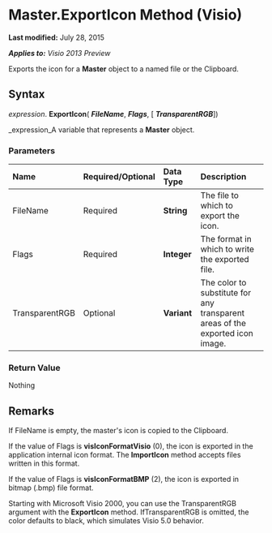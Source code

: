 
# Master.ExportIcon Method (Visio)

 **Last modified:** July 28, 2015

 _**Applies to:** Visio 2013 Preview_

Exports the icon for a  **Master** object to a named file or the Clipboard.


## Syntax

 _expression_. **ExportIcon**( **_FileName_**,  **_Flags_**, [ **_TransparentRGB_**])

 _expression_A variable that represents a  **Master** object.


### Parameters



|**Name**|**Required/Optional**|**Data Type**|**Description**|
|:-----|:-----|:-----|:-----|
|FileName|Required| **String**|The file to which to export the icon.|
|Flags|Required| **Integer**|The format in which to write the exported file.|
|TransparentRGB|Optional| **Variant**|The color to substitute for any transparent areas of the exported icon image.|

### Return Value

Nothing


## Remarks

If FileName is empty, the master's icon is copied to the Clipboard.

If the value of Flags is **visIconFormatVisio** (0), the icon is exported in the application internal icon format. The **ImportIcon** method accepts files written in this format.

If the value of Flags is **visIconFormatBMP** (2), the icon is exported in bitmap (.bmp) file format.

Starting with Microsoft Visio 2000, you can use the TransparentRGB argument with the **ExportIcon** method. IfTransparentRGB is omitted, the color defaults to black, which simulates Visio 5.0 behavior.

